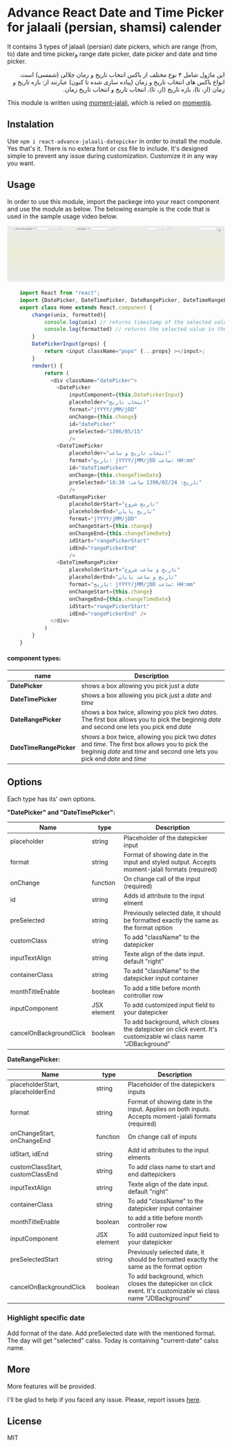 # Advance React Date and Time Picker for jalaali (persian, shamsi) calender

It contains 3 types of jalaali (persian) date pickers, which are range (from, to) date and time pickerو range date picker, date picker and date and time picker.

<p dir="rtl">
این ماژول شامل ۴ نوع مختلف از باکس انتخاب تاریخ و زمان جلالی (شمسی) است. انواع باکس های انتخاب تاریخ و زمان (پیاده سازی شده تا کنون) عبارتند از: بازه تاریخ و زمان (از، تا)، بازه تاریخ (از، تا)، انتخاب تاریخ و انتخاب تاریخ زمان.</p>

This module is written using  [moment-jalali](https://github.com/jalaali/moment-jalaali), which is relied on [momentjs](http://momentjs.com/).

## Instalation

Use `npm i react-advance-jalaali-datepicker` in order to install the module. Yes that's it. There is no extera font or css file to include. It's designed simple to prevent any issue during customization. Customize it in any way you want.

## Usage
In order to use this module, import the packege into your react component and use the module as below. The belowing example is the code  that is used in the sample usage video below.

![demo of react advance jalaali (persian) datepicker](https://raw.githubusercontent.com/A-Kasaaian/react-advance-jalaali-datepicker/master//demo.gif)

```javascript
	import React from "react";
	import {DatePicker, DateTimePicker, DateRangePicker, DateTimeRangePicker} from "react-advance-jalaali-datepicker";
    export class Home extends React.component {
		change(unix, formatted){
		    console.log(unix) // returns timestamp of the selected value, for example.
            console.log(formatted) // returns the selected value in the format you've entered, forexample, "تاریخ: 1396/02/24 ساعت: 18:30".
		}
		DatePickerInput(props) {
			return <input className="popo" {...props} ></input>;
		}
		render() {
		    return (
		      <div className="datePicker">
				<DatePicker
					inputComponent={this.DatePickerInput}
					placeholder="انتخاب تاریخ"
					format="jYYYY/jMM/jDD"
					onChange={this.change}
					id="datePicker"
					preSelected="1396/05/15"
					/>
				<DateTimePicker
					placeholder="انتخاب تاریخ و ساعت"
					format="تاریخ: jYYYY/jMM/jDD ساعت: HH:mm"
					id="dateTimePicker"
					onChange={this.changeTimeDate}
					preSelected="تاریخ: 1396/02/24 ساعت: 18:30"
					/>
				<DateRangePicker
					placeholderStart="تاریخ شروع"
					placeholderEnd="تاریخ پایان"
					format="jYYYY/jMM/jDD"
					onChangeStart={this.change}
					onChangeEnd={this.changeTimeDate}
					idStart="rangePickerStart"
					idEnd="rangePickerEnd"
					/>
				<DateTimeRangePicker
					placeholderStart="تاریخ و ساعت شروع"
					placeholderEnd="تاریخ و ساعت پایان"
					format="تاریخ: jYYYY/jMM/jDD ساعت: HH:mm"
					onChangeStart={this.change}
					onChangeEnd={this.changeTimeDate}
					idStart="rangePickerStart"
					idEnd="rangePickerEnd" />
		      </div>
			)
		}
	}
```
#### component types:

| name | Description |
| ---- | ----------- |
| **DatePicker** | shows a box allowing you pick just a _date_ |
| **DateTimePicker** | shows a box allowing you pick just a _date_ and _time_ |
| **DateRangePicker** | shows a box twice, allowing you pick two _dates_. The first box allows you to pick the beginnig _date_ and second one lets you pick end _date_ |
| **DateTimeRangePicker** | shows a box twice, allowing you pick two _dates_ and _time_. The first box allows you to pick the beginnig _date_ and _time_ and second one lets you pick end _date_ and _time_ |


## Options

Each type has its' own options.

**"DatePicker" and "DateTimePicker":**

| Name          | type  | Description  |
| ------------- |-------------|-------------|
| placeholder   | string | Placeholder of the datepicker input |
| format      | string | Format of showing date in the input and styled output. Accepts moment-jalali formats (required) |
| onChange | function | On change call of the input (required) |
| id | string | Adds id attribute to the input elment |
| preSelected | string | Previously selected date, it should be formatted exactly the same as the format option | 
| customClass | string | To add "className" to the datepicker | 
| inputTextAlign | string | Texte align of the date input. default "right" | 
| containerClass | string | To add "className" to the datepicker input container | 
| monthTitleEnable | boolean | To add a title before month controller row |
| inputComponent | JSX element | To add customized input field to your datepicker |
| cancelOnBackgroundClick | boolean | To add background, which closes the datepicker on click event. It's customizable wi class name "JDBackground"  |

**DateRangePicker:**

| Name          | type  | Description  |
| ------------- |-------------|-------------|
| placeholderStart, placeholderEnd   | string | Placeholder of the datepickers inputs |
| format      | string | Format of showing date in the input. Applies on both inputs. Accepts moment-jalali formats (required) |
| onChangeStart, onChangeEnd | function | On change call of inputs |
| idStart, idEnd | string | Add id attributes to the input elments |
| customClassStart, customClassEnd | string | To add class name to start and end dattepickers | 
| inputTextAlign | string | Texte align of the date input. default "right" | 
| containerClass | string | To add "className" to the datepicker input container |
| monthTitleEnable | boolean | to add a title before month controller row |
| inputComponent | JSX element | To add customized input field to your datepicker |
| preSelectedStart | string | Previously selected date, it should be formatted exactly the same as the format option |
| cancelOnBackgroundClick | boolean | To add background, which closes the datepicker on click event. It's customizable wi class name "JDBackground"  |

### Highlight specific date

Add format of the date. Add preSelected date with the mentioned format. The day will get "selected" calss.
Today is containing "current-date" calss name.

## More

More features will be provided.

I'll be glad to help if you faced any issue. Please, report issues [here](https://github.com/A-Kasaaian/react-advance-jalaali-datepicker/issues/new).

## License

MIT
